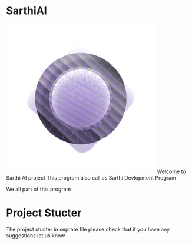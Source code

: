# SarthiAI
![alt text](pixel@2x.png)
Welcome to Sarthi AI project This program also call as Sarthi Devlopment Program

We all part of this program 












































# Project Stucter 
The project stucter in seprate file please check that if you have any suggestions let us know. 


